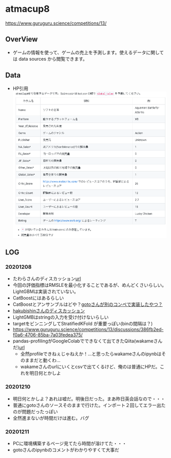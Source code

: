 # atmacup8

https://www.guruguru.science/competitions/13/

## OverView
 - ゲームの情報を使って、ゲームの売上を予測します。使えるデータに関しては data sources から閲覧できます。
 
 
## Data
 - HP引用
 ![comp](./info/001.png)
 
## LOG
### 20201208
 - たわらさんのディスカッション[url](https://www.guruguru.science/competitions/13/discussions/cbb736e9-f0f7-4847-811e-fe038e8ed0e8/)
 - 今回の評価指標はRMSLEを最小化することであるが、めんどくさいらしい。LightGBMは実装されていない。
 - CatBoostにはあるらしい
 - CatBoostとアンサンブルはどや？[gotoさんが別のコンペで実装したやつ？](https://www.guruguru.science/discussions/69c83586-247b-4f7b-b2ea-1f90d26e5367/)
 - [hakubishinさんのディスカッション](https://www.guruguru.science/competitions/13/discussions/a65624c2-5eb8-4a1e-be1c-20b92f5136ec/)
  - LightGMBはstringの入力を受け付けないらしい
  - targetをビンニングしてStratifiedKFold が重要っぽい(binの間隔は？)
 - https://www.guruguru.science/competitions/13/discussions/386fb2ed-f0a6-4706-85ba-7a03fedea375/
 - pandas-profilingがGoogleColabでできなくて出てきたQiita(wakameさんだ)[url](https://qiita.com/wakame1367/items/39faf5d91e20a5cf5772#_reference-a12e589891bdd7bf36e5)
   - 全然profileできねぇじゃねえか！...と思ったらwakameさんのipynbはそのままだと動くわ...
   - wakameさんのurlにいくとcsvで出てくるけど、俺のは普通にHPだ。これを明日何とかしよ

### 20201210
 - 明日何とかしよ？あれは嘘だ。明後日だった。まあ昨日英会話なので・・・
 - 普通にgotoさんのソースそのままで行けた。インポート２回してエラー出たのが問題だったっぽい
 - 全然進まないが時間だけは進む。バグ
 
### 20201211
 - PCに環境構築するページ見てたら時間が溶けてた・・・
 - gotoさんのipynbのコメントがわかりやすくて大事だ
 
